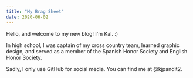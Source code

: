 ```yaml
---
title: "My Brag Sheet"
date: 2020-06-02
---
```


Hello, and welcome to my new blog! I'm Kal. :)

In high school, I was captain of my cross country team, learned graphic design, and served as a member of the Spanish Honor Society and English Honor Society.

Sadly, I only use GitHub for social media. You can find me at @kjpandit2.
